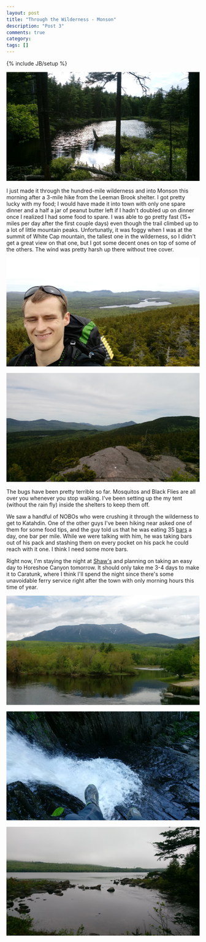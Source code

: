 ```yaml
---
layout: post
title: "Through the Wilderness - Monson"
description: "Post 3"
comments: true
category:
tags: []
---
```

{% include JB/setup %}

![alt text](https://raw.githubusercontent.com/SilensAngelusNex/silensangelusnex.github.com/master/_images/north_pond.jpg "View of North Pond from the trail")

I just made it through the hundred-mile wilderness and into Monson this morning after a 3-mile hike from the Leeman Brook shelter. I got pretty lucky with my food; I would have made it into town with only one spare dinner and a half a jar of peanut butter left if I hadn't doubled up on dinner once I realized I had some food to spare. I was able to go pretty fast (15+ miles per day after the first couple days) even though the trail climbed up to a lot of little mountain peaks. Unfortunatly, it was foggy when I was at the summit of White Cap mountain, the tallest one in the wilderness, so I didn't get a great view on that one, but I got some decent ones on top of some of the others. The wind was pretty harsh up there without tree cover.

![alt text](https://raw.githubusercontent.com/SilensAngelusNex/silensangelusnex.github.com/master/_images/fourth_selfie.jpg "Fourth Mountain")

![alt text](https://raw.githubusercontent.com/SilensAngelusNex/silensangelusnex.github.com/master/_images/fourth_view.jpg "Fourth Mountain View")

The bugs have been pretty terrible so far. Mosquitos and Black Flies are all over you whenever you stop walking. I've been setting up the my tent (without the rain fly) inside the shelters to keep them off.

We saw a handful of NOBOs who were crushing it through the wilderness to get to Katahdin. One of the other guys I've been hiking near asked one of them for some food tips, and the guy told us that he was eating 35 [bars](http://www.clifbar.com/products/clif/builder-s) a day, one bar per mile. While we were talking with him, he was taking bars out of his pack and stashing them on every pocket on his pack he could reach with it one. I think I need some more bars.

Right now, I'm staying the night at [Shaw's](http://www.shawshikerhostel.com/) and planning on taking an easy day to Horeshoe Canyon tomorrow. It should only take me 3-4 days to make it to Caratunk, where I think I'll spend the night since there's some unavoidable ferry service right after the town with only morning hours this time of year.

![alt text](https://raw.githubusercontent.com/SilensAngelusNex/silensangelusnex.github.com/master/_images/abol_view.jpg "View of Katahdin from Abol Bridge")

![alt text](https://raw.githubusercontent.com/SilensAngelusNex/silensangelusnex.github.com/master/_images/wilson_falls.jpg "Looking down Wilson Falls")

![alt text](https://raw.githubusercontent.com/SilensAngelusNex/silensangelusnex.github.com/master/_images/mountain_view_pond.jpg "Morning at Mountain View Pond")
